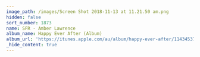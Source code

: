 ```yaml
---
image_path: /images/Screen Shot 2018-11-13 at 11.21.50 am.png
hidden: false
sort_number: 1873
name: SFR - Amber Lawrence
album_name: Happy Ever After (Album)
album_url: 'https://itunes.apple.com/au/album/happy-ever-after/1143453757'
_hide_content: true
---
```

